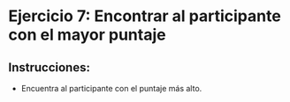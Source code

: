 # Ejercicio 7: Encontrar al participante con el mayor puntaje

## Instrucciones:
- Encuentra al participante con el puntaje más alto.
